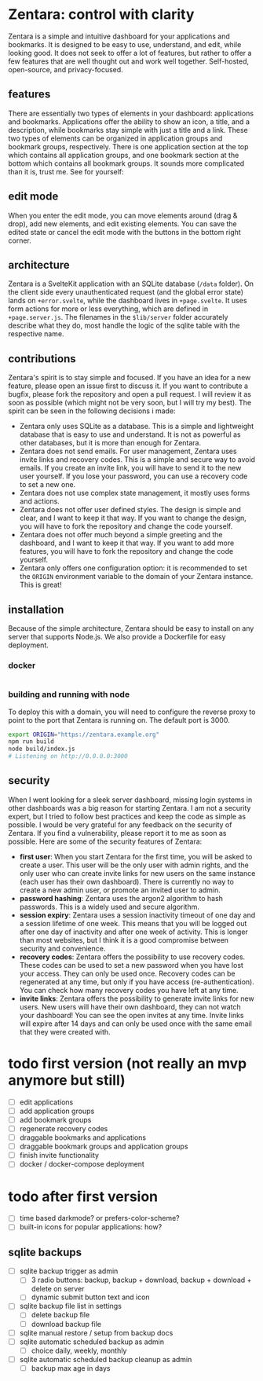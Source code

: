 # Zentara: control with clarity

Zentara is a simple and intuitive dashboard for your applications and bookmarks. It is designed to be easy to use, understand, and edit, while looking good.
It does not seek to offer a lot of features, but rather to offer a few features that are well thought out and work well together. Self-hosted, open-source, and privacy-focused.

## features

There are essentially two types of elements in your dashboard: applications and bookmarks.
Applications offer the ability to show an icon, a title, and a description, while bookmarks stay simple with just a title and a link. These two types of elements can be organized in application groups and bookmark groups, respectively. There is one application section at the top which contains all application groups, and one bookmark section at the bottom which contains all bookmark groups. It sounds more complicated than it is, trust me. See for yourself:

## edit mode

When you enter the edit mode, you can move elements around (drag & drop), add new elements, and edit existing elements. You can save the edited state or cancel the edit mode with the buttons in the bottom right corner.

## architecture

Zentara is a SvelteKit application with an SQLite database (`/data` folder). On the client side every unauthenticated request (and the global error state) lands on `+error.svelte`, while the dashboard lives in `+page.svelte`. It uses form actions for more or less everything, which are defined in `+page.server.js`. The filenames in the `$lib/server` folder accurately describe what they do, most handle the logic of the sqlite table with the respective name.

## contributions

Zentara's spirit is to stay simple and focused. If you have an idea for a new feature, please open an issue first to discuss it. If you want to contribute a bugfix, please fork the repository and open a pull request. I will review it as soon as possible (which might not be very soon, but I will try my best). The spirit can be seen in the following decisions i made:

- Zentara only uses SQLite as a database. This is a simple and lightweight database that is easy to use and understand. It is not as powerful as other databases, but it is more than enough for Zentara.
- Zentara does not send emails. For user management, Zentara uses invite links and recovery codes. This is a simple and secure way to avoid emails. If you create an invite link, you will have to send it to the new user yourself. If you lose your password, you can use a recovery code to set a new one.
- Zentara does not use complex state management, it mostly uses forms and actions.
- Zentara does not offer user defined styles. The design is simple and clear, and I want to keep it that way. If you want to change the design, you will have to fork the repository and change the code yourself.
- Zentara does not offer much beyond a simple greeting and the dashboard, and I want to keep it that way. If you want to add more features, you will have to fork the repository and change the code yourself.
- Zentara only offers one configuration option: it is recommended to set the `ORIGIN` environment variable to the domain of your Zentara instance. This is great!

## installation

Because of the simple architecture, Zentara should be easy to install on any server that supports Node.js. We also provide a Dockerfile for easy deployment.

### docker

```bash

```

### building and running with node

To deploy this with a domain, you will need to configure the reverse proxy to point to the port that Zentara is running on. The default port is 3000.

```bash
export ORIGIN="https://zentara.example.org"
npm run build
node build/index.js
# Listening on http://0.0.0.0:3000
```

## security

When I went looking for a sleek server dashboard, missing login systems in other dashboards was a big reason for starting Zentara. I am not a security expert, but I tried to follow best practices and keep the code as simple as possible. I would be very grateful for any feedback on the security of Zentara. If you find a vulnerability, please report it to me as soon as possible. Here are some of the security features of Zentara:

- **first user**: When you start Zentara for the first time, you will be asked to create a user. This user will be the only user with admin rights, and the only user who can create invite links for new users on the same instance (each user has their own dashboard). There is currently no way to create a new admin user, or promote an invited user to admin.
- **password hashing**: Zentara uses the argon2 algorithm to hash passwords. This is a widely used and secure algorithm.
- **session expiry**: Zentara uses a session inactivity timeout of one day and a session lifetime of one week. This means that you will be logged out after one day of inactivity and after one week of activity. This is longer than most websites, but I think it is a good compromise between security and convenience.
- **recovery codes**: Zentara offers the possibility to use recovery codes. These codes can be used to set a new password when you have lost your access. They can only be used once. Recovery codes can be regenerated at any time, but only if you have access (re-authentication). You can check how many recovery codes you have left at any time.
- **invite links**: Zentara offers the possibility to generate invite links for new users. New users will have their own dashboard, they can not watch your dashboard! You can see the open invites at any time. Invite links will expire after 14 days and can only be used once with the same email that they were created with.

# todo first version (not really an mvp anymore but still)

- [ ] edit applications
- [ ] add application groups
- [ ] add bookmark groups
- [ ] regenerate recovery codes
- [ ] draggable bookmarks and applications
- [ ] draggable bookmark groups and application groups
- [ ] finish invite functionality
- [ ] docker / docker-compose deployment

# todo after first version

- [ ] time based darkmode? or prefers-color-scheme?
- [ ] built-in icons for popular applications: how?

## sqlite backups

- [ ] sqlite backup trigger as admin
  - [ ] 3 radio buttons: backup, backup + download, backup + download + delete on server
  - [ ] dynamic submit button text and icon
- [ ] sqlite backup file list in settings
  - [ ] delete backup file
  - [ ] download backup file
- [ ] sqlite manual restore / setup from backup docs
- [ ] sqlite automatic scheduled backup as admin
  - [ ] choice daily, weekly, monthly
- [ ] sqlite automatic scheduled backup cleanup as admin
  - [ ] backup max age in days
